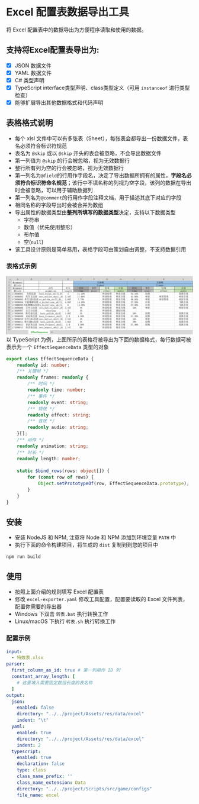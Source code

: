 # Excel 配置表数据导出工具

将 Excel 配置表中的数据导出为方便程序读取和使用的数据。

## 支持将Excel配置表导出为:
- [x] JSON 数据文件
- [x] YAML 数据文件
- [x] C# 类型声明
- [x] TypeScript interface类型声明、class类型定义（可用 `instanceof` 进行类型检查）
- [x] 能够扩展导出其他数据格式和代码声明

## 表格格式说明

* 每个 xlsl 文件中可以有多张表（Sheet），每张表会都导出一份数据文件，表名必须符合标识符规范
* 表名为 `@skip` 或以 `@skip` 开头的表会被忽略，不会导出数据文件
* 第一列值为 `@skip` 的行会被忽略，视为无效数据行
* 整行所有列为空的行会被忽略，视为无效数据行
* 第一列名为`@field`的行用作字段名，决定了导出数据所拥有的属性，**字段名必须符合标识符命名规范**；该行中不填名称的列视为空字段，该列的数据在导出时会被忽略，可以用于辅助数据列
* 第一列名为`@comment`的行用作字段注释文档，用于描述其底下对应的字段
* 相同名称的字段导出时会被合并为数组
* 导出属性的数据类型由**整列所填写的数据类型**决定，支持以下数据类型
	* 字符串
	* 数值（优先使用整形）
	* 布尔值
	* 空(`null`)
* 该工具设计原则是简单易用，表格字段可由策划自由调整，不支持数据引用

### 表格式示例
![](screentshot-sheet-example.png)
以 TypeScript 为例，上图所示的表格将被导出为下面的数据格式，每行数据可被表示为一个 `EffectSequenceData` 类型的对象
```ts
export class EffectSequenceData {
	readonly id: number;
	/** 关键帧 */
	readonly frames: readonly {
		/** 时间 */
		readonly time: number;
		/** 事件 */
		readonly event: string;
		/** 特效 */
		readonly effect: string;
		/** 音效 */
		readonly audio: string;
	}[];
	/** 动作 */
	readonly animation: string;
	/** 时长 */
	readonly length: number;

	static $bind_rows(rows: object[]) {
		for (const row of rows) {
			Object.setPrototypeOf(row, EffectSequenceData.prototype);
		}
	}
}
```


## 安装
- 安装 NodeJS 和 NPM, 注意将 Node 和 NPM 添加到环境变量 `PATH` 中
- 执行下面的命令构建项目，将生成的 `dist` 复制到到您的项目中
```
npm run build
```

## 使用
- 按照上面介绍的规则填写 Excel 配置表
- 修改 `excel-exporter.yaml` 修改工具配置，配置要读取的 Excel 文件列表，配置你需要的导出器
- Windows 下双击 `转表.bat` 执行转换工作
- Linux/macOS 下执行 `转表.sh` 执行转换工作

### 配置示例

```yaml
input:
  - 特效表.xlsx
parser:
  first_column_as_id: true # 第一列用作 ID 列
  constant_array_length: [
    # 这里填入需要固定数组长度的表名称
  ]
output:
  json:
    enabled: false
    directory: "../../project/Assets/res/data/excel"
    indent: "\t"
  yaml:
    enabled: true
    directory: "../../project/Assets/res/data/excel"
    indent: 2
  typescript:
    enabled: true
    declaration: false
    type: class
    class_name_prefix: ''
    class_name_extension: Data
    directory: "../../project/Scripts/src/game/configs"
    file_name: excel
```